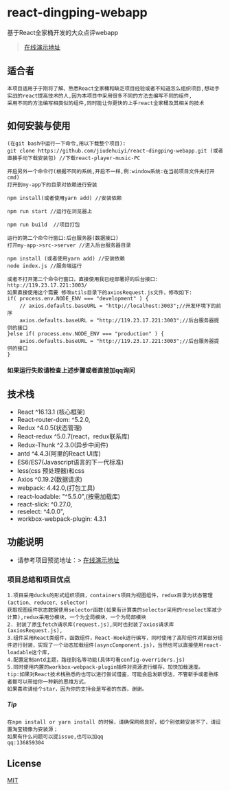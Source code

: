 # react-dingping-webapp
基于React全家桶开发的大众点评webapp
> [在线演示地址](http://119.23.17.221:3004/)

## 适合者
```
本项目适用于于刚将了解、熟悉React全家桶和缺乏项目经验或者不知道怎么组织项目,想动手实战的react提高技术的人,因为本项目中采用很多不同的方法去编写不同的组件,
采用不同的方法编写相类似的组件,同时能让你更快的上手react全家桶及其相关的技术
```

## 如何安装与使用

```
(在git bash中运行一下命令,用以下载整个项目):
git clone https://github.com/jiudehuiyi/react-dingping-webapp.git (或者直接手动下载安装包) //下载react-player-music-PC

开启另外一个命令行(根据不同的系统,开启不一样,例:window系统:在当前项目文件夹打开cmd)
打开到my-app下的目录对依赖进行安装

npm install(或者使用yarn add) //安装依赖

npm run start //运行在浏览器上

npm run build  //项目打包
```

```
运行的第二个命令行窗口:后台服务器(数据接口)
打开my-app->src->server //进入后台服务器目录

npm install (或者使用yarn add) //安装依赖
node index.js //服务端运行

或者不打开第二个命令行窗口，直接使用我已经部署好的后台接口:
http://119.23.17.221:3003/
如果直接使用这个需要 修改utils目录下的axiosRequest.js文件，修改如下:
if( process.env.NODE_ENV === "development" ) {
    // axios.defaults.baseURL = "http://localhost:3003";//开发环境下的前序
    axios.defaults.baseURL = "http://119.23.17.221:3003";//后台服务器提供的接口
}else if( process.env.NODE_ENV === "production" ) {
    axios.defaults.baseURL = "http://119.23.17.221:3003";//后台服务器提供的接口
}

```
#### 如果运行失败请检查上述步骤或者直接加qq询问


## 技术栈
-  React ^16.13.1 (核心框架)
-  React-router-dom: ^5.2.0,
-  Redux ^4.0.5(状态管理)
-  React-redux ^5.0.7(react，redux联系库)
-  Redux-Thunk ^2.3.0(异步中间件)
-  antd ^4.4.3(阿里的React UI库)
-  ES6/ES7(Javascript语言的下一代标准)
-  less(css 预处理器)和css
-  Axios ^0.19.2(数据请求)
-  webpack: 4.42.0,(打包工具)
-  react-loadable: "^5.5.0",(按需加载库)
-  react-slick: ^0.27.0,
-  reselect: ^4.0.0",
-  workbox-webpack-plugin: 4.3.1


## 功能说明
- 请参考项目预览地址：> [在线演示地址](http://119.23.17.221:3004/)

### 项目总结和项目优点
```
1.项目采用ducks的形式组织项目，containers项目为视图组件，redux目录为状态管理(action、reducer、selector)
获取视图组件状态数据使用selector函数(如果有计算类的selector采用的reselect库减少计算),redux采用分模块，一个为全局模块，一个为局部模块
2. 封装了原生fetch请求库(request.js),同时也封装了axios请求库(axiosRequest.js),
3.组件采用React类组件，函数组件，React-Hook进行编写，同时使用了高阶组件对某部分组件进行封装，实现了一个动态加载组件(asyncComponent.js)，当然也可以直接使用react-loadable这个库，
4.配置定制antd主题，路径别名等功能(具体可看config-overriders.js)
5.同时使用内置的workbox-webpack-plugin插件对资源进行缓存，加快加载速度。
tip:如果对React技术栈熟悉的也可以进行尝试借鉴，可能会启发新想法，不管新手或者熟练者都可以带给你一种新的思维方式，
如果喜欢请给个star，因为你的支持会是写者的东西，谢谢。

```


##### Tip
```
在npm install or yarn install 的时候，请确保网络良好，如个别依赖安装不了，请设置淘宝镜像为安装源；
如果有什么问题可以提issue,也可以加qq
qq:136859304
```

## License

[MIT](https://github.com/maomao1996/react-music/blob/master/LICENSE)
